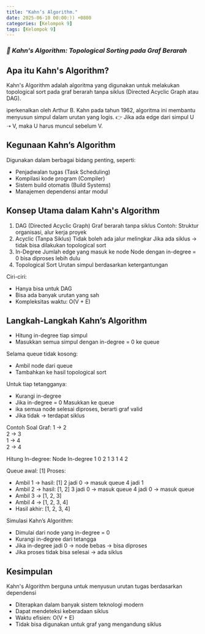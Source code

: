 ```yaml
---
title: "Kahn’s Algorithm."
date: 2025-06-10 00:00:)) +0800
categories: [Kelompok 9]
tags: [Kelompok 9]
---
```


### *🎯 Kahn's Algorithm: Topological Sorting pada Graf Berarah*
## Apa itu Kahn's Algorithm?
Kahn's Algorithm adalah algoritma yang digunakan untuk melakukan topological sort pada graf berarah tanpa siklus (Directed Acyclic Graph atau DAG).

iperkenalkan oleh Arthur B. Kahn pada tahun 1962, algoritma ini membantu menyusun simpul dalam urutan yang logis.
👉 Jika ada edge dari simpul U ➝ V, maka U harus muncul sebelum V.

## Kegunaan Kahn’s Algorithm
Digunakan dalam berbagai bidang penting, seperti:
- Penjadwalan tugas (Task Scheduling)
- Kompilasi kode program (Compiler)
- Sistem build otomatis (Build Systems)
- Manajemen dependensi antar modul

## Konsep Utama dalam Kahn's Algorithm
1. DAG (Directed Acyclic Graph)
Graf berarah tanpa siklus
Contoh: Struktur organisasi, alur kerja proyek
2. Acyclic (Tanpa Siklus)
Tidak boleh ada jalur melingkar
Jika ada siklus → tidak bisa dilakukan topological sort
3. In-Degree
Jumlah edge yang masuk ke node
Node dengan in-degree = 0 bisa diproses lebih dulu
4. Topological Sort
Urutan simpul berdasarkan ketergantungan

Ciri-ciri:
- Hanya bisa untuk DAG
- Bisa ada banyak urutan yang sah
- Kompleksitas waktu: O(V + E)

## Langkah-Langkah Kahn’s Algorithm
- Hitung in-degree tiap simpul
- Masukkan semua simpul dengan in-degree = 0 ke queue

Selama queue tidak kosong:
- Ambil node dari queue
- Tambahkan ke hasil topological sort

Untuk tiap tetangganya:
- Kurangi in-degree
- Jika in-degree = 0 Masukkan ke queue
- ika semua node selesai diproses, berarti graf valid
- Jika tidak → terdapat siklus

Contoh Soal
Graf:
1 → 2  
2 → 3  
1 → 4  
2 → 4  

Hitung In-degree:
Node    In-degree
1	      0
2	      1
3	      1
4	      2

Queue awal: [1]
Proses:
- Ambil 1 → hasil: [1]
2 jadi 0 → masuk queue
4 jadi 1
- Ambil 2 → hasil: [1, 2]
3 jadi 0 → masuk queue
4 jadi 0 → masuk queue
- Ambil 3 → [1, 2, 3]
- Ambil 4 → [1, 2, 3, 4]
- Hasil akhir: [1, 2, 3, 4]

Simulasi Kahn’s Algorithm:
- Dimulai dari node yang in-degree = 0
- Kurangi in-degree dari tetangga
- Jika in-degree jadi 0 → node bebas → bisa diproses
- Jika proses tidak bisa selesai → ada siklus

## Kesimpulan
Kahn's Algorithm berguna untuk menyusun urutan tugas berdasarkan dependensi
- Diterapkan dalam banyak sistem teknologi modern
- Dapat mendeteksi keberadaan siklus
- Waktu efisien: O(V + E)
- Tidak bisa digunakan untuk graf yang mengandung siklus